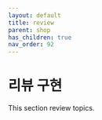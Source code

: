 ```yaml
---
layout: default
title: review
parent: shop
has_children: true
nav_order: 92
---
```


# 리뷰 구현

This section review topics.

